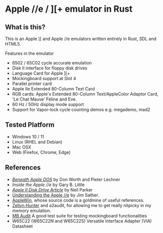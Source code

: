 # Apple //e / ][+ emulator in Rust

## What is this?

This is an Apple \]\[ and Apple //e emulators written entirely in Rust, SDL and HTML5.

Features in the emulator

- 6502 / 65C02 cycle accurate emulation
- Disk II interface for floppy disk drives
- Language Card for Apple ][+
- Mockingboard support at Slot 4
- Parallel printer card
- Apple IIe Extended 80-Column Text Card
- RGB cards: Apple's Extended 80-Column Text/AppleColor Adaptor Card, 'Le Chat Mauve' Féline and Eve.
- 60 Hz / 50Hz display mode support
- Support for Vapor-lock cycle counting demos e.g. megademo, mad2

## Tested Platform

- Windows 10 / 11
- Linux (RHEL and Debian)
- Mac OSX
- Web (Firefox, Chrome, Edge)

## References

- [_Beneath Apple DOS_](http://www.scribd.com/doc/200679/Beneath-Apple-DOS-By-Don-Worth-and-Pieter-Lechner) by Don Worth and Pieter Lechner
- _Inside the Apple //e_ by Gary B. Little
- [_Apple II Disk Drive Article_](http://www.doc.ic.ac.uk/~ih/doc/stepper/others/example3/diskii_specs.html) by Neil Parker
- [Understanding the Apple //e](https://archive.org/details/Understanding_the_Apple_IIe) by Jim Sather.
- [AppleWin](https://github.com/AppleWin/AppleWin/), whose source code is a goldmine of useful references.
- [Zellyn Hunter](https://github.com/zellyn/a2audit) and a2audit, for allowing me to get really nitpicky in my memory emulation.
- [MB Audit](https://github.com/tomcw/mb-audit) A good test suite for testing mockingboard functionalities
- W65C22 (W65C22N and W65C22S) Versatile Interface Adapter (VIA) Datasheet
